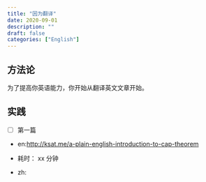 ```yaml
---
title: "因为翻译"
date: 2020-09-01
description: ""
draft: false
categories: ["English"]
---
```






## 方法论



为了提高你英语能力，你开始从翻译英文文章开始。



## 实践

- [ ]  第一篇
- en:http://ksat.me/a-plain-english-introduction-to-cap-theorem

- 耗时： xx 分钟 

- zh:


